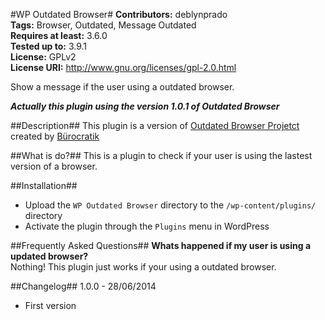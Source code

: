 #WP Outdated Browser#
**Contributors:** deblynprado  
**Tags:** Browser, Outdated, Message Outdated  
**Requires at least:** 3.6.0  
**Tested up to:** 3.9.1  
**License:** GPLv2  
**License URI:** http://www.gnu.org/licenses/gpl-2.0.html  

Show a message if the user using a outdated browser.

***Actually this plugin using the version 1.0.1 of Outdated Browser***

##Description##
This plugin is a version of [Outdated Browser Projetct](http://outdatedbrowser.com/) created by [Bürocratik](https://github.com/burocratik) 

##What is do?##
This is a plugin to check if your user is using the lastest version of a browser. 

##Installation##
* Upload the `WP Outdated Browser` directory to the `/wp-content/plugins/` directory 
* Activate the plugin through the `Plugins` menu in WordPress 

##Frequently Asked Questions##
**Whats happened if my user is using a updated browser?**  
Nothing! This plugin just works if your using a outdated browser.   

##Changelog##
1.0.0 - 28/06/2014
* First version
